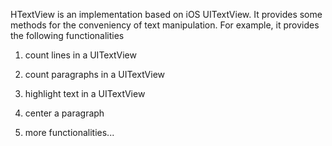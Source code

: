 HTextView is an implementation based on iOS UITextView. It provides some methods for the conveniency of text manipulation. For example, it provides the following functionalities

1. count lines in a UITextView

2. count paragraphs in a UITextView

3. highlight text in a UITextView

4. center a paragraph

5. more functionalities...